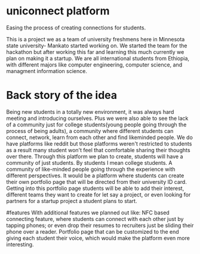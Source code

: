 # uniconnect platform
Easing the process of creating connections for students.


This is a project we as a team of university freshmens here in Minnesota state university- Mankato started working on. We started the team for the hackathon but after working this far and learning this much currently we plan on making it a startup.
We are all international students from Ethiopia, with different majors like computer engineering, computer science, and managment information science.


# Back story of the idea

Being new students in a totally new environment, it was always hard meeting and introducing ourselves. Plus we were also able to see the lack of a community just for college students(young people going through the process of being adults), a community where different students can connect, network, learn from each other and find likeminded people.  We do have platforms like reddit but those platforms weren't restricted to students as a result many student won't feel that comfortable sharing their thoughts over there.
Through this platform we plan to create, students will have a community of just students. By students I mean college students. A community of like-minded people going through the experience with different perspectives.
It would be a platform where students can create their own portfolio page that will be directed from their university ID card. Getting into this portfolio page students will be able to add their interest, different teams they want to create for let say a project, or even looking for partners for a startup project a student plans to start.

#features
With additional features we planned out like: NFC based connecting feature, where students can connect with each other just by tapping phones; or even drop their resumes to recruiters just be sliding their phone over a reader. Portfolio page that can be customized to the end giving each student their voice, which would make the platform even more interesting.
